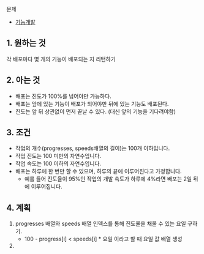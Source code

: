 문제
- [기능개발](https://programmers.co.kr/learn/courses/30/lessons/42586)

## 1. 원하는 것
각 배포마다 몇 개의 기능이 배포되는 지 리턴하기
## 2. 아는 것
- 배포는 진도가 100%를 넘어야만 가능하다.
- 배포는 앞에 있는 기능이 배포가 되어야만 뒤에 있는 기능도 배포된다.
- 진도는 앞 뒤 상관없이 먼저 끝날 수 있다. (대신 앞의 기능을 기다려야함)
## 3. 조건
- 작업의 개수(progresses, speeds배열의 길이)는 100개 이하입니다.
- 작업 진도는 100 미만의 자연수입니다.
- 작업 속도는 100 이하의 자연수입니다.
- 배포는 하루에 한 번만 할 수 있으며, 하루의 끝에 이루어진다고 가정합니다.
    - 예를 들어 진도율이 95%인 작업의 개발 속도가 하루에 4%라면 배포는 2일 뒤에 이루어집니다.
## 4. 계획
1. progresses 배열와 speeds 배열 인덱스를 통해 진도율을 채울 수 있는 요일 구하기.
    - 100 - progress[i] < speeds[i] * 요일 이라고 할 때 요일 값 배열 생성
2. 